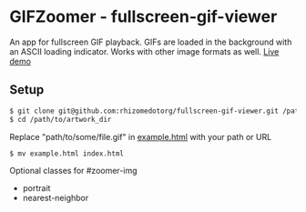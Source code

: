 GIFZoomer - fullscreen-gif-viewer
=====================

An app for fullscreen GIF playback. GIFs are loaded in the background with an ASCII loading indicator. Works with other image formats as well.
[Live demo](http://archive.rhizome.org/darling-rhizomeseries/jake1.html)

Setup
-----

```bash
$ git clone git@github.com:rhizomedotorg/fullscreen-gif-viewer.git /path/to/artwork_dir
$ cd /path/to/artwork_dir
```

Replace "path/to/some/file.gif" in [example.html](example.html) with your path or URL

```bash
$ mv example.html index.html
```

Optional classes for #zoomer-img
* portrait
* nearest-neighbor
